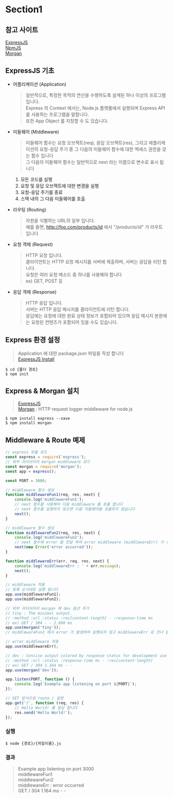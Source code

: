 Section1
==

[Morgan]: https://www.npmjs.com/package/morgan

[ExpressJS]: https://expressjs.com/ko/

참고 사이트
--

[ExpressJS][ExpressJS] \
[NpmJS](https://www.npmjs.com/) \
[Morgan][Morgan]

ExpressJS 기초
--

- 어플리케이션 (Application)
  > 일반적으로, 특정한 목적의 연산을 수행하도록 설계된 하나 이상의 프로그램 입니다.\
  > Express 의 Context 에서는, Node.js 플랫폼에서 실행되며 Express API 를 사용하는 프로그램을 말합니다.\
  > 또한 App Object 를 지칭할 수 도 있습니다.

- 미들웨어 (Middleware)
  > 미들웨어 함수는 요청 오브젝트(req), 응답 오브젝트(res), 그리고 애플리케이션의 요청-응답 주기 중 그 다음의 미들웨어 함수에 대한 엑세스 권한을 갖는 함수 입니다\
  > 그 다음의 미들웨어 함수는 일반적으로 next 라는 이름으로 변수로 표시 됩니다

    1. 모든 코드를 실행
    2. 요청 및 응답 오브젝트에 대한 변경을 실행
    3. 요청-응답 주기를 종료
    4. 스택 내의 그 다음 미들웨어를 호출


- 라우팅 (Routing)
  > 자원을 식별하는 URL의 일부 입니다.\
  > 예를 들면, http://foo.com/products/id 에서 "/products/id" 가 라우트 입니다

- 요청 객체 (Request)
  > HTTP 요청 입니다.\
  > 클라이언트는 HTTP 요청 메시지를 서버에 제출하며, 서버는 응답을 리턴 합니다.\
  > 요청은 여러 요청 메소드 중 하나를 사용해야 합니다\
  > ex) GET, POST 등

- 응답 객체 (Response)
  > HTTP 응답 입니다.\
  > 서버는 HTTP 응답 메시지를 클라이언트에 리턴 합니다.\
  > 응답에는 요청에 대한 완료 상태 정보가 포함되어 있으며 응답 메시지 본문에는 요청된 컨텐츠가 포함되어 있을 수도 있습니다.

Express 환경 설정
--

> Application 에 대한 package.json 파일을 작성 합니다\
> [ExpressJS Install](https://expressjs.com/ko/starter/installing.html)

```shell
$ cd {폴더 경로} 
$ npm init
```

Express & Morgan 설치
--

> [ExpressJS][ExpressJS] \
> [Morgan][Morgan] : HTTP request logger middleware for node.js

```shell
$ npm install express --save
$ npm install morgan
```

Middleware & Route 몌제
--

```javascript
// express 모듈 로드
const express = require('express');
// 외부 라이브러리 morgan middleware 로드
const morgan = require('morgan');
const app = express();

const PORT = 3000;

// middleware 함수 생성
function middlewareFun1(req, res, next) {
    console.log('middlewareFun1');
    // next 함수를 사용해야 다음 middleware 를 호출 합니다
    // next 함수를 실행하지 않으면 다음 미들웨어를 호출하지 않습니다
    next();
}

// middleware 함수 생성
function middlewareFun2(req, res, next) {
    console.log('middlewareFun2');
    // next 함수에 error 을 전달 하여 error middleware (middlewareErr) 가 호출되도록 합니다
    next(new Error('error occurred'));
}

function middlewareErr(err, req, res, next) {
    console.log('middlewareErr : ' + err.message);
    next();
}

// middleware 적용
// 등록 순서대로 실행 됩니다
app.use(middlewareFun1);
app.use(middlewareFun2);

// 외부 라이브러리 morgan 에 dev 옵션 추가
// tiny : The minimal output.
// :method :url :status :res[content-length] - :response-time ms
// ex) GET / 304 - - 2.698 ms
app.use(morgan('tiny'));
// middlewareFun2 에서 error 가 발생하여 실행되지 않고 middlewareErr 로 건너 뜁니다

// error middleware 적용
app.use(middlewareErr);

// dev : Concise output colored by response status for development use
// :method :url :status :response-time ms - :res[content-length]
// ex) GET / 304 1.164 ms - -
app.use(morgan('dev'));

app.listen(PORT, function () {
    console.log(`Example app listening on port ${PORT}`);
});

// GET 방식으로 route / 설정
app.get('/', function (req, res) {
    // Hello World! 를 응답 합니다
    res.send('Hello World!');
});
```

### 실행

```shell
$ node {경로}/{파일이름}.js
```

### 결과

> Example app listening on port 3000\
> middlewareFun1\
> middlewareFun2\
> middlewareErr : error occurred\
> GET / 304 1.164 ms - -